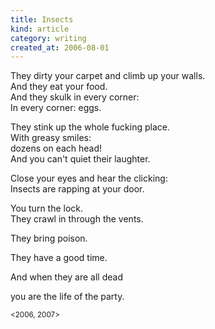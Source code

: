 ```yaml
---
title: Insects
kind: article
category: writing
created_at: 2006-08-01
---
```

They dirty your carpet and climb up your walls. <br>
And they eat your food. <br>
And they skulk in every corner: <br>
In every corner: eggs.


They stink up the whole fucking place. <br>
With greasy smiles: <br>
dozens on each head! <br>
And you can't quiet their laughter. <br>

Close your eyes and hear the clicking: <br>
Insects are rapping at your door. <br>

You turn the lock. <br>
They crawl in through the vents. <br>

They bring poison. <br>

They have a good time. <br>

And when they are all dead <br>

you are the life of the party. <br>

<small><2006, 2007></small>

